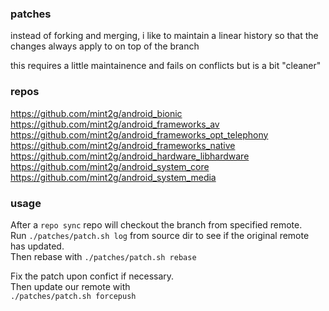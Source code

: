 ### patches

instead of forking and merging, i like to maintain a linear history
so that the changes always apply to on top of the branch

this requires a little maintainence and fails on conflicts
but is a bit "cleaner"

### repos
https://github.com/mint2g/android_bionic  
https://github.com/mint2g/android_frameworks_av  
https://github.com/mint2g/android_frameworks_opt_telephony  
https://github.com/mint2g/android_frameworks_native  
https://github.com/mint2g/android_hardware_libhardware  
https://github.com/mint2g/android_system_core  
https://github.com/mint2g/android_system_media  

### usage
After a `repo sync` repo will checkout the branch from specified remote.  
Run `./patches/patch.sh log` from source dir to see if the original remote has updated.  
Then rebase with `./patches/patch.sh rebase`

Fix the patch upon confict if necessary.  
Then update our remote with  
`./patches/patch.sh forcepush`
